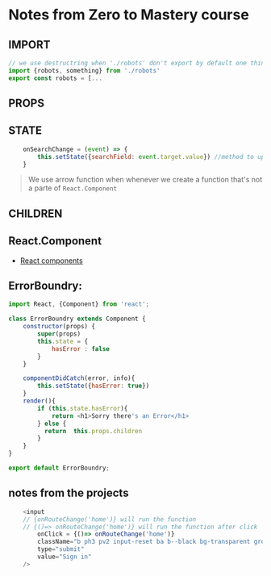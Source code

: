 # Notes from Zero to Mastery course
## IMPORT
```js
// we use destructring when './robots' don't export by default one thing
import {robots, something} from './robots'
export const robots = [...
```
## PROPS
## STATE
```js
    onSearchChange = (event) => {
        this.setState({searchField: event.target.value}) //method to update the state
    }
```
> We use arrow function when whenever we create a function that's not a parte of `React.Component`
## CHILDREN
## React.Component
* [React components](https://reactjs.org/docs/react-component.html)
## ErrorBoundry:
```js
import React, {Component} from 'react';

class ErrorBoundry extends Component {
    constructor(props) {
        super(props)
        this.state = {
            hasError : false
        }
    }

    componentDidCatch(error, info){
        this.setState({hasError: true})
    }
    render(){
        if (this.state.hasError){
            return <h1>Sorry there's an Error</h1>
        } else {
          return  this.props.children 
        }
    }
}

export default ErrorBoundry;
```
## notes from the projects
```js
    <input
    // {onRouteChange('home')} will run the function
    // {()=> onRouteChange('home')} will run the function after click
        onClick = {()=> onRouteChange('home')}
        className="b ph3 pv2 input-reset ba b--black bg-transparent grow pointer f6 dib"
        type="submit"
        value="Sign in"
    />
